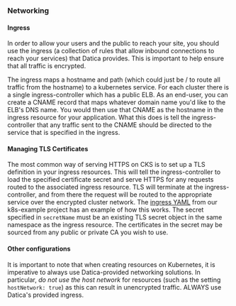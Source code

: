 ### Networking

#### Ingress

In order to allow your users and the public to reach your site, you should use the ingress (a collection of rules that allow inbound connections to reach your services) that Datica provides. This is important to help ensure that all traffic is encrypted.

The ingress maps a hostname and path (which could just be / to route all traffic from the hostname) to a kubernetes service. For each cluster there is a single ingress-controller which has a public ELB. As an end-user, you can create a CNAME record that maps whatever domain name you'd like to the ELB's DNS name. You would then use that CNAME as the hostname in the ingress resource for your application. What this does is tell the ingress-controller that any traffic sent to the CNAME should be directed to the service that is specified in the ingress.

#### Managing TLS Certificates
The most common way of serving HTTPS on CKS is to set up a TLS definition in your ingress resources. This will tell the ingress-controller to load the specified certificate secret and serve HTTPS for any requests routed to the associated ingress resource. TLS will terminate at the ingress-controller, and from there the request will be routed to the appropriate service over the encrypted cluster network. The [ingress YAML](https://github.com/daticahealth/k8s-example/blob/master/ingress.yaml) from our k8s-example project has an example of how this works. The secret specified in `secretName` must be an existing TLS secret object in the same namespace as the ingress resource. The certificates in the secret may be sourced from any public or private CA you wish to use.

#### Other configurations
It is important to note that when creating resources on Kubernetes, it is imperative to always use Datica-provided networking solutions. In particular, *do not use the host network* for resources (such as the setting `hostNetwork: true`) as this can result in unencrypted traffic. ALWAYS use Datica's provided ingress.